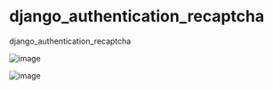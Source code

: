 # django_authentication_recaptcha
django_authentication_recaptcha

![image](https://github.com/Elianess/django_authentication_recaptcha/assets/66972306/32fd0428-a1d2-4547-a91a-96f19e3dc9bd)


![image](https://github.com/Elianess/django_authentication_recaptcha/assets/66972306/0ccebd98-0150-4299-aa0c-47200bbdc4fa)
